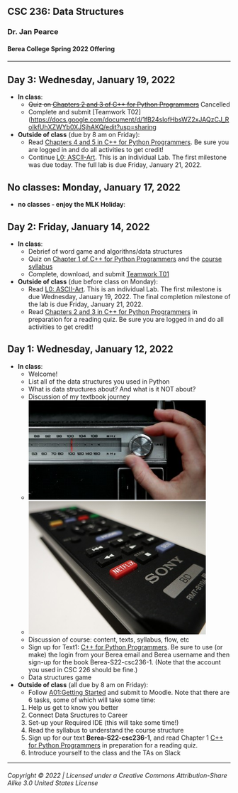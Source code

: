 ## CSC 236: Data Structures
### Dr. Jan Pearce
#### Berea College Spring 2022 Offering

---

## Day 3: Wednesday, January 19, 2022
  - **In class**:
    - ~~Quiz on [Chapters 2 and 3 of C++ for Python Programmers](https://runestone.academy/runestone/assignments/doAssignment?assignment_id=70809)~~ Cancelled
    - Complete and submit [Teamwork T02](https://docs.google.com/document/d/1fB24sIofHbsWZ2xJAQzCJ_RoIkfUhXZWYb0XJSjhAKQ/edit?usp=sharing 
  - **Outside of class** (due by 8 am on Friday):
    - Read [Chapters 4 and 5 in C++ for Python Programmers](https://runestone.academy/runestone/assignments/doAssignment?assignment_id=70810). Be sure you are logged in and do all activities to get credit!
    - Continue [L0: ASCII-Art](https://docs.google.com/document/d/14j_z0Q-HcVHP9KLok0PGk6o7U3wKpC7BN_tygccKfK8/edit?usp=sharing). This is an individual Lab. The first milestone was due today. The full lab is due Friday, January 21, 2022.
    
## No classes: Monday, January 17, 2022
  - **no classes - enjoy the MLK Holiday**:

## Day 2: Friday, January 14, 2022
  - **In class**:
    - Debrief of word game and algorithns/data structures
    - Quiz on [Chapter 1 of C++ for Python Programmers](https://runestone.academy/runestone/assignments/doAssignment?assignment_id=92012) and the [course syllabus](https://docs.google.com/document/d/1Imf6aX7ytJAIsAUYsTcDef_ZnTFriFDr3Qy5tMuxq_g/edit?usp=sharing)
    - Complete, download, and submit [Teamwork T01](https://docs.google.com/document/d/1Bz1sbwxid1ydkSHaO5nDMpMgzwa29Py6zzTlWGUvBzM/edit?usp=sharing)
  - **Outside of class** (due before class on Monday):
    - Read [L0: ASCII-Art](https://docs.google.com/document/d/14j_z0Q-HcVHP9KLok0PGk6o7U3wKpC7BN_tygccKfK8/edit?usp=sharing). This is an individual Lab. The first milestone is due Wednesday, January 19, 2022. The final completion milestone of the  lab is due Friday, January 21, 2022.
    - Read [Chapters 2 and 3 in C++ for Python Programmers](https://runestone.academy/runestone/assignments/doAssignment?assignment_id=92789) in preparation for a reading quiz. Be sure you are logged in and do all activities to get credit!

## Day 1: Wednesday, January 12, 2022
  - **In class**:
    - Welcome!
    - List all of the data structures you used in Python
    - What is data structures about? And what is it NOT about?
    - Discussion of my textbook journey
    - ![old style car radio tuner](radiotuner.jpg "old style car radio tuner")
    - ![TV remote](remote.jpg "TV remoter")
    - Discussion of course: content, texts, syllabus, flow, etc
    - Sign up for Text1: [C++ for Python Programmers](https://runestone.academy). Be sure to use (or make) the login from your Berea email and Berea username and then sign-up for the book Berea-S22-csc236-1. (Note that the account you used in CSC 226 should be fine.)
    - Data structures game
  - **Outside of class** (all due by 8 am on Friday):
    - Follow [A01:Getting Started](https://docs.google.com/document/d/12iJBToSMk2A1n2mSdAmwKnFEpFVlnLz73ulsyt0htNM/edit?usp=sharing) and submit to Moodle. Note that there are 6 tasks, some of which will take some time:
    1. Help us get to know you better
    2. Connect Data Sructures to Career
    3. Set-up your Required IDE (this will take some time!)
    4. Read the syllabus to understand the course structure
    5. Sign up for our text **Berea-S22-csc236-1**, and read Chapter 1 [C++ for Python Programmers](https://runestone.academy/assignments/doAssignment?assignment_id=92012) in preparation for a reading quiz.
    6. Introduce yourself to the class and the TAs on Slack
    
---
###### Copyright © 2022 | Licensed under a Creative Commons Attribution-Share Alike 3.0 United States License
